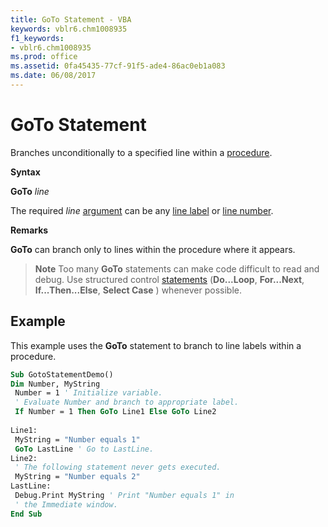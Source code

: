 ```yaml
---
title: GoTo Statement - VBA
keywords: vblr6.chm1008935
f1_keywords:
- vblr6.chm1008935
ms.prod: office
ms.assetid: 0fa45435-77cf-91f5-ade4-86ac0eb1a083
ms.date: 06/08/2017
---
```

# GoTo Statement

Branches unconditionally to a specified line within a [procedure](vbe-glossary.md).

 **Syntax**

 **GoTo** _line_

The required _line_ [argument](vbe-glossary.md) can be any [line label](vbe-glossary.md) or [line number](vbe-glossary.md).

 **Remarks**
 
 **GoTo** can branch only to lines within the procedure where it appears.

 >**Note**  Too many  **GoTo** statements can make code difficult to read and debug. Use structured control [statements](vbe-glossary.md) (**Do...Loop**, **For...Next**, **If...Then...Else**, **Select Case** ) whenever possible.

## Example

This example uses the  **GoTo** statement to branch to line labels within a procedure.


```vb
Sub GotoStatementDemo() 
Dim Number, MyString 
 Number = 1 ' Initialize variable. 
 ' Evaluate Number and branch to appropriate label. 
 If Number = 1 Then GoTo Line1 Else GoTo Line2 
 
Line1: 
 MyString = "Number equals 1" 
 GoTo LastLine ' Go to LastLine. 
Line2: 
 ' The following statement never gets executed. 
 MyString = "Number equals 2" 
LastLine: 
 Debug.Print MyString ' Print "Number equals 1" in 
 ' the Immediate window. 
End Sub
```
